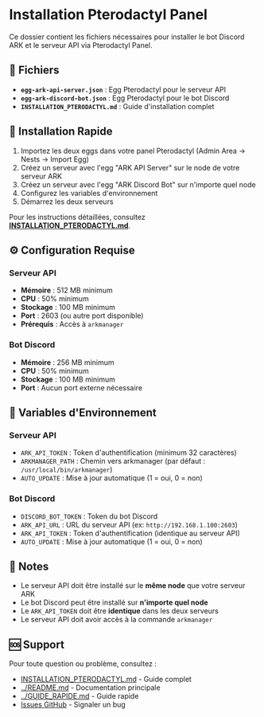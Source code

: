 # Installation Pterodactyl Panel

Ce dossier contient les fichiers nécessaires pour installer le bot Discord ARK et le serveur API via Pterodactyl Panel.

## 📁 Fichiers

- **`egg-ark-api-server.json`** : Egg Pterodactyl pour le serveur API
- **`egg-ark-discord-bot.json`** : Egg Pterodactyl pour le bot Discord
- **`INSTALLATION_PTERODACTYL.md`** : Guide d'installation complet

## 🚀 Installation Rapide

1. Importez les deux eggs dans votre panel Pterodactyl (Admin Area → Nests → Import Egg)
2. Créez un serveur avec l'egg "ARK API Server" sur le node de votre serveur ARK
3. Créez un serveur avec l'egg "ARK Discord Bot" sur n'importe quel node
4. Configurez les variables d'environnement
5. Démarrez les deux serveurs

Pour les instructions détaillées, consultez **[INSTALLATION_PTERODACTYL.md](INSTALLATION_PTERODACTYL.md)**.

## ⚙️ Configuration Requise

### Serveur API
- **Mémoire** : 512 MB minimum
- **CPU** : 50% minimum
- **Stockage** : 100 MB minimum
- **Port** : 2603 (ou autre port disponible)
- **Prérequis** : Accès à `arkmanager`

### Bot Discord
- **Mémoire** : 256 MB minimum
- **CPU** : 50% minimum
- **Stockage** : 100 MB minimum
- **Port** : Aucun port externe nécessaire

## 🔑 Variables d'Environnement

### Serveur API
- `ARK_API_TOKEN` : Token d'authentification (minimum 32 caractères)
- `ARKMANAGER_PATH` : Chemin vers arkmanager (par défaut : `/usr/local/bin/arkmanager`)
- `AUTO_UPDATE` : Mise à jour automatique (1 = oui, 0 = non)

### Bot Discord
- `DISCORD_BOT_TOKEN` : Token du bot Discord
- `ARK_API_URL` : URL du serveur API (ex: `http://192.168.1.100:2603`)
- `ARK_API_TOKEN` : Token d'authentification (identique au serveur API)
- `AUTO_UPDATE` : Mise à jour automatique (1 = oui, 0 = non)

## 📝 Notes

- Le serveur API doit être installé sur le **même node** que votre serveur ARK
- Le bot Discord peut être installé sur **n'importe quel node**
- Le `ARK_API_TOKEN` doit être **identique** dans les deux serveurs
- Le serveur API doit avoir accès à la commande `arkmanager`

## 🆘 Support

Pour toute question ou problème, consultez :
- [INSTALLATION_PTERODACTYL.md](INSTALLATION_PTERODACTYL.md) - Guide complet
- [../README.md](../README.md) - Documentation principale
- [../GUIDE_RAPIDE.md](../GUIDE_RAPIDE.md) - Guide rapide
- [Issues GitHub](https://github.com/LHRICO78/ark-discord-bot/issues) - Signaler un bug

